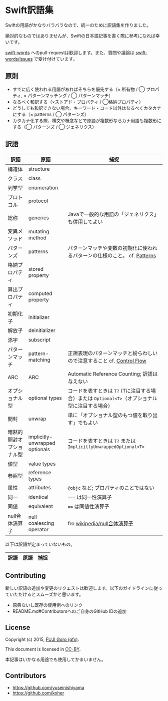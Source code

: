 # Swift訳語集

Swiftの用語がかなりバラバラなので、統一のために訳語集を作りました。

絶対的なものではありませんが、Swiftの日本語記事を書く際に参考になれば幸いです。

[swift-words](https://github.com/gfx/swift-words) へのpull-requestは歓迎します。また、質問や議論は [swift-words/issues](https://github.com/gfx/swift-words/issues) で受け付けています。

## 原則

* すでに広く使われる用語があればそちらを優先する（× 所有物 / ◯ プロパティ, × パターンマッチング / ◯ パターンマッチ）
* なるべく和訳する（×ストアド・プロパティ / ◯格納プロパティ）
* どうしても和訳できない場合、キーワード・コード以外はなるべくカタカナにする（× patterns / ◯ パターンズ）
* カタカナ化する際、構文や概念などで原語が複数形ならカナ用語も複数形にする（◯ パターンズ / ◯ ジェネリクス）

## 訳語

訳語 | 原語 | 捕捉
----|------|------------
構造体 | structure |
クラス | class |
列挙型 | enumeration |
プロトコル | protocol |
総称 | generics | Javaで一般的な用語の「ジェネリクス」も併用してよい
変異メソッド | mutating method |
パターンズ | patterns | パターンマッチや変数の初期化に使われるパターンの仕様のこと。 cf. [Patterns](https://developer.apple.com/library/ios/documentation/Swift/Conceptual/Swift_Programming_Language/Patterns.html)
格納プロパティ | stored property |
算出プロパティ | computed property |
初期化子 | initializer |
解放子 | deinitializer |
添字 | subscript |
パターンマッチ | pattern-matching | 正規表現のパターンマッチと紛らわしいので注意すること cf. [Control Flow](https://developer.apple.com/library/ios/documentation/Swift/Conceptual/Swift_Programming_Language/ControlFlow.html#//apple_ref/doc/uid/TP40014097-CH9-XID_1900)
ARC | ARC | Automatic Reference Counting; 訳語は与えない
オプショナル型 | optional types | コードを表すときは `T?` (Tに注目する場合）または `Optional<T>`（オプショナル型に注目する場合）
開封 | unwrap | 単に「オプショナル型のもつ値を取り出す」でもよい
暗黙的開封オプショナル型 | implicitly-unwrapped optionals | コードを表すときは `T?` または `ImplicitlyUnwrappedOptional<T>`
値型 | value types |
参照型 | reference types |
属性 | attributes | `@objc` など; プロパティのことではない
同一 | identical | `===` は同一性演算子
同値 | equivalent | `==` は同値性演算子
null合体演算子 | null coalescing operator | fro [wikipedia/null合体演算子](http://ja.wikipedia.org/wiki/Null%E5%90%88%E4%BD%93%E6%BC%94%E7%AE%97%E5%AD%90)

以下は訳語が定まっていないもの。

訳語 | 原語 | 捕捉
----|------|------------

## Contributing

新しい訳語の追加や変更のリクエストは歓迎します。以下のガイドラインに従っていただけるとスムーズかと思います。

* 原典ないし既存の使用例へのリンク
* README.md#Contributorsへのご自身のGitHub IDの追加

## License

Copyright (c) 2015, [FUJI Goro (gfx)](https://github.com/gfx).

This document is licensed in [CC-BY](https://creativecommons.org/licenses/by/3.0/).

本記事はいかなる用途でも使用してかまいません。

## Contributors

* https://github.com/yuseinishiyama
* https://github.com/koher
